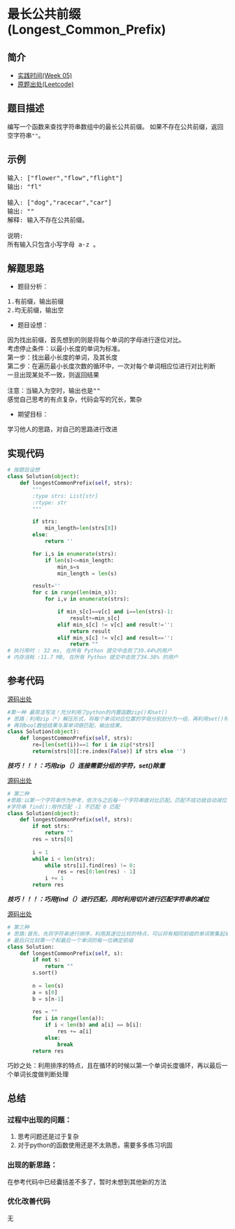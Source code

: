 # 最长公共前缀(Longest_Common_Prefix)
## 简介
* [实践时间(Week 05)](/Weeks/Week_05.md)
* [原题出处(Leetcode)](https://leetcode-cn.com/problems/longest-common-prefix/)
## 题目描述  
编写一个函数来查找字符串数组中的最长公共前缀。
如果不存在公共前缀，返回空字符串<code>""</code>。

## 示例  
<pre>
输入: ["flower","flow","flight"]
输出: "fl"

输入: ["dog","racecar","car"]
输出: ""
解释: 输入不存在公共前缀。

说明:
所有输入只包含小写字母 a-z 。
</pre>

## 解题思路
- 题目分析：
<pre>
1.有前缀，输出前缀
2.均无前缀，输出空
</pre>

- 题目设想：
<pre>
因为找出前缀，首先想到的则是将每个单词的字母进行逐位对比。
考虑停止条件：以最小长度的单词为标准。
第一步：找出最小长度的单词，及其长度
第二步：在遍历最小长度次数的循环中，一次对每个单词相应位进行对比判断
一旦出现某处不一致，则返回结果

注意：当输入为空时，输出也是""
感觉自己思考的有点复杂，代码会写的冗长，繁杂
</pre>

- 期望目标：
<pre>学习他人的思路，对自己的思路进行改进</pre>

## 实现代码
```python
# 按题目设想
class Solution(object):
    def longestCommonPrefix(self, strs):
        """
        :type strs: List[str]
        :rtype: str
        """

        if strs:
            min_length=len(strs[0])
        else:
            return ''

        for i,s in enumerate(strs):
            if len(s)<=min_length:
                min_s=s
                min_length = len(s)

        result=''
        for c in range(len(min_s)):
            for i,v in enumerate(strs):

                if min_s[c]==v[c] and i==len(strs)-1:
                    result+=min_s[c]
                elif min_s[c] != v[c] and result!='':
                    return result
                elif min_s[c] != v[c] and result=='':
                    return ""
# 执行用时 : 32 ms, 在所有 Python 提交中击败了39.44%的用户
# 内存消耗 :11.7 MB, 在所有 Python 提交中击败了34.38% 的用户
```
## 参考代码

[源码出处](https://leetcode-cn.com/problems/longest-common-prefix/solution/2-xing-python-by-knifezhu-2/ "最长公共前缀(Longest_Common_Prefix)")

```python
#第一种 最简洁写法！充分利用了python的内置函数zip()和set() 
# 思路：利用zip（*）解压形式，将每个单词对应位置的字母分别划分为一组，再利用set()特点，除重后返回满足条件的bool数组
# 再将bool数组结果与某单词做匹配，输出结果。
class Solution(object):
    def longestCommonPrefix(self, strs):
        re=[len(set(i))==1 for i in zip(*strs)]
        return(strs[0][:re.index(False)] if strs else '')
```

***技巧！！！：巧用zip（）连接需要分组的字符，set()除重***

[源码出处](https://leetcode-cn.com/problems/longest-common-prefix/solution/duo-chong-si-lu-qiu-jie-by-powcai-2/ "最长公共前缀(Longest_Common_Prefix)")

```python
# 第二种 
#思路:以第一个字符串作为参考，依次与之后每一个字符串做对比匹配。匹配不成功就自动减位，重新比较。将每次匹配到的结果作为与下一个字符串匹配#的参考
#字符串 find():用作匹配 -1 不匹配 0 匹配
class Solution(object):
    def longestCommonPrefix(self, strs):
        if not strs:
            return ""
        res = strs[0]
        
        i = 1
        while i < len(strs):
            while strs[i].find(res) != 0:
                res = res[0:len(res) - 1]
            i += 1
        return res
```
***技巧！！！：巧用find（）进行匹配，同时利用切片进行匹配字符串的减位***

[源码出处](https://leetcode-cn.com/problems/longest-common-prefix/solution/duo-chong-si-lu-qiu-jie-by-powcai-2/ "最长公共前缀(Longest_Common_Prefix)")

```python
# 第三种
# 思路:首先，先将字符串进行排序，利用其逐位比较的特点，可以将有相同前缀的单词聚集起来，再依次排序
# 最后只比较第一个和最后一个单词的每一位确定前缀
class Solution:
    def longestCommonPrefix(self, s):
        if not s:
            return ""
        s.sort()
        
        n = len(s)
        a = s[0]
        b = s[n-1]
        
        res = ""
        for i in range(len(a)):
            if i < len(b) and a[i] == b[i]:
                res += a[i]
            else:
                break
        return res
```
<P>巧妙之处：利用排序的特点，且在循环的时候以第一个单词长度循环，再以最后一个单词长度做判断处理</P>

## 总结
### 过程中出现的问题：
1. 思考问题还是过于复杂
2. 对于python的函数使用还是不太熟悉，需要多多练习巩固

### 出现的新思路：
在参考代码中已经囊括差不多了，暂时未想到其他新的方法

### 优化改善代码
无
